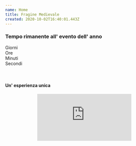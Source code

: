 ```yaml
---
name: Home
title: Fragine Medievale
created: 2020-10-02T16:40:01.443Z
---
```


<h3>Tempo rimanente all' evento dell' anno</h3>
<div id="clockdiv">
<div>
<span className="days"></span>
<div className="smalltext">Giorni</div>
</div>
<div>
<span className="hours"></span>
<div className="smalltext">Ore</div>
</div>
<div>
<span className="minutes"></span>
<div className="smalltext">Minuti</div>
</div>
<div>
<span className="seconds"></span>
<div className="smalltext">Secondi</div>
</div>
</div>
<div className="intro">
<br/>
<br/>
<h4>Un' esperienza unica</h4>
<center>
<iframe  src="https://www.youtube.com/embed/dyjqI3aHfZc" frameborder="0" allow="accelerometer; autoplay; clipboard-write; encrypted-media; gyroscope; picture-in-picture" allowfullscreen></iframe>
</center>
</div>
